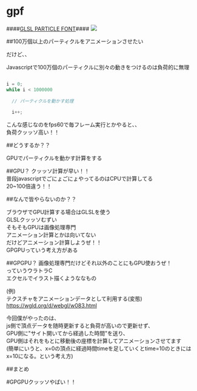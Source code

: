 # gpf
####[GLSL PARTICLE FONT](http://ikeryou.jp/works/g/ "GLSL PARTICLE FONT")####
<img src="http://ikeryou.jp/works/g/assets/img/ogp/ogp.png">

##100万個以上のパーティクルをアニメーションさせたい


だけど、、

Javascriptで100万個のパーティクルに別々の動きをつけるのは負荷的に無理


```javascript

i = 0;
while i < 1000000
  
  // パーティクルを動かす処理
  
  i++;

```


こんな感じなのをfps60で毎フレーム実行とかやると、、  
負荷クッッソ高い！！  


##どうするか？？

GPUでパーティクルを動かす計算をする



##GPU？
クッッソ計算が早い！！  
普段javascriptでごにょごにょやってるのはCPUで計算してる  
20~100倍違う！！



##なんで皆やらないのか？？

ブラウザでGPU計算する場合はGLSLを使う  
GLSLクッッソむずい  
そもそもGPUは画像処理専門  
アニメーション計算とかは向いてない  
だけどアニメーション計算しようぜ！！  
GPGPUっていう考え方がある


##GPGPU？
画像処理専門だけどそれ以外のことにもGPU使おうぜ！  
っていうウラトラC  
エクセルでイラスト描くようななもの


(例)  
テクスチャをアニメーションデータとして利用する(変態)  
https://wgld.org/d/webgl/w083.html



今回僕がやったのは、  
js側で頂点データを随時更新すると負荷が高いので更新せず、  
GPU側に"サイト開いてから経過した時間"を送り、  
GPU側はそれをもとに移動後の座標を計算してアニメーションさせてます  
(簡単にいうと、x=0の頂点に経過時間timeを足していくとtime=10のときにはx=10になる。という考え方)





##まとめ

#GPGPUクッッソやばい！！



